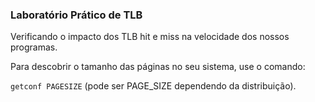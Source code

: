 ### Laboratório Prático de TLB

Verificando o impacto dos TLB hit e miss na velocidade dos nossos programas.

Para descobrir o tamanho das páginas no seu sistema, use o comando:

``getconf PAGESIZE`` (pode ser PAGE_SIZE dependendo da distribuição).
